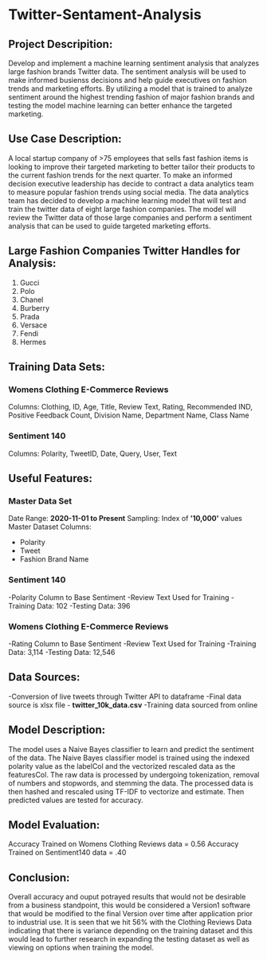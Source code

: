 # Twitter-Sentament-Analysis

## Project Descripition:
Develop and implement a machine learning sentiment analysis that analyzes large fashion brands Twitter data. The sentiment analysis will be used to make informed busienss decisions and help guide executives on fashion trends and marketing efforts. By utilizing a model that is trained to analyze sentiment around the highest trending fashion of major fashion brands and testing the model machine learning can better enhance the targeted marketing. 

## Use Case Description:
A local startup company of >75 employees that sells fast fashion items is looking to improve their targeted marketing to better tailor their products to the current fashion trends for the next quarter. To make an informed decision executive leadership has decide to contract a data analytics team to measure popular fashion trends using social media. The data analytics team has decided to develop a machine learning model that will test and train the twitter data of eight large fashion companies. The model will review the Twitter data of those large companies and perform a sentiment analysis that can be used to guide targeted marketing efforts. 

## Large Fashion Companies Twitter Handles for Analysis:
1. Gucci
2. Polo
3. Chanel
4. Burberry
5. Prada
6. Versace
7. Fendi
8. Hermes


## Training Data Sets:

### Womens Clothing E-Commerce Reviews
Columns:
Clothing, ID, Age, Title, Review Text, Rating, Recommended IND, Positive Feedback Count, Division Name, Department Name, Class Name

### Sentiment 140
Columns:
Polarity, TweetID, Date, Query, User, Text


## Useful Features:
### Master Data Set
Date Range: **2020-11-01 to Present**
Sampling: Index of **'10,000'** values
Master Dataset Columns:
- Polarity
- Tweet
- Fashion Brand Name

### Sentiment 140
-Polarity Column to Base Sentiment
-Review Text Used for Training
-Training Data: 102
-Testing Data: 396

### Womens Clothing E-Commerce Reviews
-Rating Column to Base Sentiment
-Review Text Used for Training
-Training Data: 3,114
-Testing Data: 12,546

## Data Sources:
-Conversion of live tweets through Twitter API to dataframe
-Final data source is xlsx file - **twitter_10k_data.csv**
-Training data sourced from online

## Model Description:
The model uses a Naive Bayes classifier to learn and predict the sentiment of the data. The Naive Bayes classifier model is trained using the indexed polarity value as the labelCol and the vectorized rescaled data as the featuresCol. The raw data is processed by undergoing tokenization, removal of numbers and stopwords, and stemming the data. The processed data is then hashed and rescaled using TF-IDF to vectorize and estimate. Then predicted values are tested for accuracy.

## Model Evaluation:
Accuracy Trained on Womens Clothing Reviews data = 0.56
Accuracy Trained on Sentiment140 data = .40

## Conclusion:
Overall accuracy and ouput potrayed results that would not be desirable from a business standpoint, this would be considered a Version1 software that would be modified to the final Version over time after application prior to industrial use. It is seen that we hit 56% with the Clothing Reviews Data indicating that there is variance depending on the training dataset and this would lead to further research in expanding the testing dataset as well as viewing on options when training the model. 

